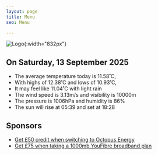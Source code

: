 ```yaml
---
layout: page
title: Menu
seo: Menu

---
```


![Logo](/images/logo.jpg){:width="832px"}

<!-- weather_marker starts -->
## On Saturday, 13 September 2025

- The average temperature today is 11.58˚C,
- With highs of 12.38˚C and lows of 10.93˚C,
- It may feel like 11.04˚C with light rain
- The wind speed is 3.13m/s and visibility is 10000m
- The pressure is 1006hPa and humidity is 86%
- The sun will rise at 05:39 and set at 18:28

<!-- weather_marker ends -->

## Sponsors

- [Get £50 credit when switching to Octopus Energy](https://bit.ly/3oD1nnS)
- [Get £75 when taking a 1000mb YouFibre broadband plan](https://aklam.io/91zWhU?)
